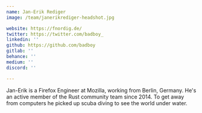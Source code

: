 ```yaml
---
name: Jan-Erik Rediger
image: /team/janerikrediger-headshot.jpg

website: https://fnordig.de/
twitter: https://twitter.com/badboy_
linkedin: ''
github: https://github.com/badboy
gitlab: ''
behance: ''
medium: ''
discord: ''

---
```

Jan-Erik is a Firefox Engineer at Mozilla, working from Berlin, Germany.
He's an active member of the Rust community team since 2014.
To get away from computers he picked up scuba diving to see the world under water.
